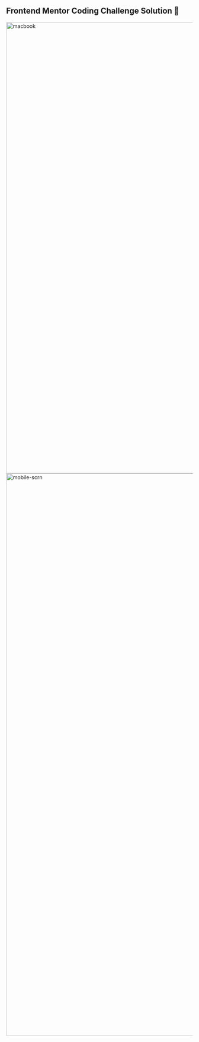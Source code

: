 ## Frontend Mentor Coding Challenge Solution 🎺
<img width="1962" height="1216" alt="macbook" src="https://github.com/user-attachments/assets/daf1966a-91f7-4b98-a682-3f8a8b883f3b" />
<img width="790" height="1516" alt="mobile-scrn" src="https://github.com/user-attachments/assets/fb0a3bb9-71d9-41a1-bfa1-c854dd43862d" />
